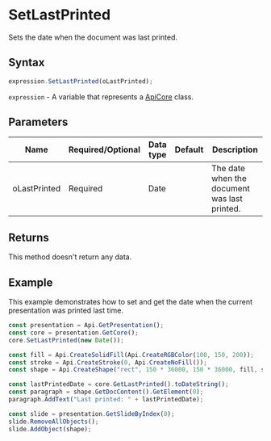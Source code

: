 # SetLastPrinted

Sets the date when the document was last printed.

## Syntax

```javascript
expression.SetLastPrinted(oLastPrinted);
```

`expression` - A variable that represents a [ApiCore](../ApiCore.md) class.

## Parameters

| **Name** | **Required/Optional** | **Data type** | **Default** | **Description** |
| ------------- | ------------- | ------------- | ------------- | ------------- |
| oLastPrinted | Required | Date |  | The date when the document was last printed. |

## Returns

This method doesn't return any data.

## Example

This example demonstrates how to set and get the date when the current presentation was printed last time.

```javascript editor-pptx
const presentation = Api.GetPresentation();
const core = presentation.GetCore();
core.SetLastPrinted(new Date());

const fill = Api.CreateSolidFill(Api.CreateRGBColor(100, 150, 200));
const stroke = Api.CreateStroke(0, Api.CreateNoFill());
const shape = Api.CreateShape("rect", 150 * 36000, 150 * 36000, fill, stroke);

const lastPrintedDate = core.GetLastPrinted().toDateString();
const paragraph = shape.GetDocContent().GetElement(0);
paragraph.AddText("Last printed: " + lastPrintedDate);

const slide = presentation.GetSlideByIndex(0);
slide.RemoveAllObjects();
slide.AddObject(shape);

```
